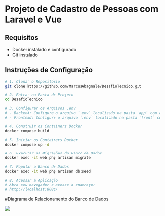 # Projeto de Cadastro de Pessoas com Laravel e Vue

## Requisitos

- Docker instalado e configurado
- Git instalado

## Instruções de Configuração

```bash
# 1. Clonar o Repositório
git clone https://github.com/MarcusAbagnale/DesafioTecnico.git

# 2. Entrar na Pasta do Projeto
cd DesafioTecnico

# 3. Configurar os Arquivos .env
# - Backend: Configure o arquivo `.env` localizado na pasta `app` com as informações adequadas para o backend.
# - Frontend: Configure o arquivo `.env` localizado na pasta `front` com as informações adequadas para o frontend.

# 4. Construir os Containers Docker
docker compose build

# 5. Iniciar os Containers Docker
docker compose up -d

# 6. Executar as Migrações do Banco de Dados
docker exec -it web php artisan migrate

# 7. Popular o Banco de Dados
docker exec -it web php artisan db:seed

# 8. Acessar a Aplicação
# Abra seu navegador e acesse o endereço:
# http://localhost:8080/

```
#Diagrama de Relacionamento do Banco de Dados

<img src="![image](https://github.com/user-attachments/assets/e8f42d84-2fe7-4e84-836a-eaec43274cc2)">




